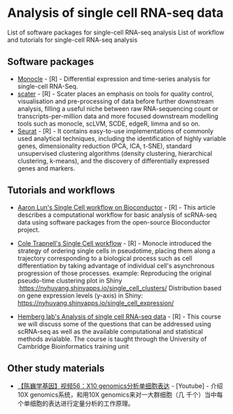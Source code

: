 # Analysis of single cell RNA-seq data

List of software packages for single-cell RNA-seq analysis
List of workflow and tutorials for single-cell RNA-seq analysis

## Software packages

- [Monocle](http://cole-trapnell-lab.github.io/monocle-release/) - [R] - Differential expression and time-series analysis for single-cell RNA-Seq.
- [scater](http://bioconductor.org/packages/release/bioc/html/scater.html) - [R] - Scater places an emphasis on tools for quality control, visualisation and pre-processing of data before further downstream analysis, filling a useful niche between raw RNA-sequencing count or transcripts-per-million data and more focused downstream modelling tools such as monocle, scLVM, SCDE, edgeR, limma and so on.
- [Seurat](http://satijalab.org/seurat/) - [R] - It contains easy-to-use implementations of commonly used analytical techniques, including the identification of highly variable genes, dimensionality reduction (PCA, ICA, t-SNE), standard unsupervised clustering algorithms (density clustering, hierarchical clustering, k-means), and the discovery of differentially expressed genes and markers.



## Tutorials and workflows
 
- [Aaron Lun's Single Cell workflow on Bioconductor](http://bioconductor.org/help/workflows/simpleSingleCell/) - [R] - This article describes a computational workflow for basic analysis of scRNA-seq data using software packages from the open-source Bioconductor project.

- [Cole Trapnell's Single Cell workflow](http://cole-trapnell-lab.github.io/monocle-release/docs/) - [R] - Monocle introduced the strategy of ordering single cells in pseudotime, placing them along a trajectory corresponding to a biological process such as cell differentiation by taking advantage of individual cell's asynchronous progression of those processes.
example:
Reproducing the original pseudo-time clustering plot in Shiny :https://nyhuyang.shinyapps.io/single_cell_clusters/
Distribution based on gene expression levels (y-axis) in Shiny: https://nyhuyang.shinyapps.io/single_cell_expression/

- [Hemberg lab's Analysis of single cell RNA-seq data](http://hemberg-lab.github.io/scRNA.seq.course/) - [R] - This course we will discuss some of the questions that can be addressed using scRNA-seq as well as the available computational and statistical methods avialable. The course is taught through the University of Cambridge Bioinformatics training unit

## Other study materials

 - [【陈巍学基因】视频56：X10 genomics分析单细胞表达](https://www.youtube.com/watch?v=dbE1UlpxzHQ&t=235s) - [Youtube] - 介绍10X genomics系统，和用10X genomics来对一大群细胞（几 千个）当中每个单细胞的表达进行定量分析的工作原理。

